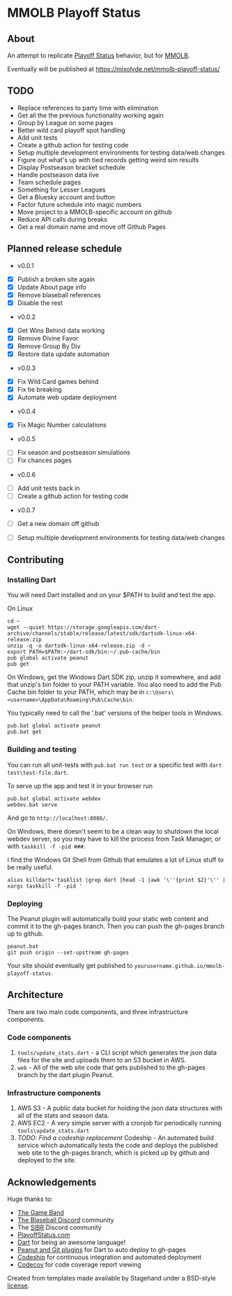 # MMOLB Playoff Status

## About
An attempt to replicate [Playoff Status](http://playoffstatus.com)
 behavior, but for [MMOLB](https://mmolb.com).
 
Eventually will be published at https://mixolyde.net/mmolb-playoff-status/

## TODO
* Replace references to party time with elimination
* Get all the the previous functionality working again
* Group by League on some pages
* Better wild card playoff spot handling
* Add unit tests
* Create a github action for testing code
* Setup multiple development environments for testing data/web changes
* Figure out what's up with tied records getting weird sim results
* Display Postseason bracket schedule
* Handle postseason data live
* Team schedule pages
* Something for Lesser Leagues
* Get a Bluesky account and button
* Factor future schedule into magic numbers
* Move project to a MMOLB-specific account on github
* Reduce API calls during breaks
* Get a real domain name and move off Github Pages

## Planned release schedule
* v0.0.1 
- [x] Publish a broken site again
- [x] Update About page info
- [x] Remove blaseball references
- [x] Disable the rest

* v0.0.2
- [x] Get Wins Behind data working
- [x] Remove Divine Favor
- [x] Remove Group By Div
- [x] Restore data update automation

* v0.0.3
- [x] Fix Wild Card games behind
- [x] Fix tie breaking
- [x] Automate web update deployment

* v0.0.4
- [x] Fix Magic Number calculations

* v0.0.5
- [ ] Fix season and postseason simulations
- [ ] Fix chances pages

* v0.0.6
- [ ] Add unit tests back in
- [ ] Create a github action for testing code

* v0.0.7
- [ ] Get a new domain off github
- [ ] Setup multiple development environments for testing data/web changes


## Contributing

### Installing Dart
You will need Dart installed and on your $PATH to build and test 
the app.

On Linux
```
cd ~
wget --quiet https://storage.googleapis.com/dart-archive/channels/stable/release/latest/sdk/dartsdk-linux-x64-release.zip
unzip -q -o dartsdk-linux-x64-release.zip -d ~
export PATH=$PATH:~/dart-sdk/bin:~/.pub-cache/bin
pub global activate peanut
pub get
```
On Windows, get the Windows Dart SDK zip, unzip it somewhere,
and add that unzip's bin folder to your PATH variable. You also need
to add the Pub Cache bin folder to your PATH, which may be in 
`c:\Users\<username>\AppData\Roaming\Pub\Cache\bin`.

You typically need to call the '.bat' versions of the helper tools
in Windows.

```
pub.bat global activate peanut
pub.bat get
```

### Building and testing
You can run all unit-tests with `pub.bat run test` or
a specific test with `dart test\test-file.dart`.

To serve up the app and test it in your browser run
```
pub.bat global activate webdev
webdev.bat serve
```
And go to `http://localhost:8080/`.

On Windows, there doesn't seem to be a clean way to shutdown
the local webdev server, so you may have to kill the process
from Task Manager, or with `taskkill -f -pid ###`.

I find the Windows Git Shell from Github that emulates a lot of Linux
stuff to be really useful.

```
alias killdart='tasklist |grep dart |head -1 |awk '\''{print $2}'\'' | xargs taskkill -f -pid '
```

### Deploying
The Peanut plugin will automatically build your static web content
and commit it to the gh-pages branch. Then you can push the gh-pages
branch up to github.

```
peanut.bat
git push origin --set-upstream gh-pages
```

Your site should eventually get published to 
`yourusername.github.io/mmolb-playoff-status`.

## Architecture
There are two main code components, and three infrastructure components.

### Code components
1. `tools/update_stats.dart` - a CLI script which generates the json data files
for the site and uploads them to an S3 bucket in AWS.
2. `web` - All of the web site code that gets published to the gh-pages branch
by the dart plugin Peanut.

### Infrastructure components
1. AWS S3 - A public data bucket for holding the json data structures with all of the stats and season
data.
2. AWS EC2 - A very simple server with a cronjob for periodically running
`tools\update_stats.dart`
3. *TODO: Find a codeship replacement* Codeship - An automated build service which automatically tests the code
and deploys the published web site to the gh-pages branch, which is picked up
by github and deployed to the site.


## Acknowledgements
Huge thanks to:
* [The Game Band](https://thegameband.com/)
* [The Blaseball Discord](https://discord.gg/3uFgJhu) community
* The [SIBR](https://github.com/Society-for-Internet-Blaseball-Research) Discord community
* [PlayoffStatus.com](http://PlayoffStatus.com)
* [Dart](https://dart.dev/) for being an awesome language!
* [Peanut and Git plugins](https://github.com/kevmoo) for Dart to auto deploy to gh-pages
* [Codeship](https://codeship.com) for continuous integration and automated deployment
* [Codecov](https://app.codecov.io) for code coverage report viewing

Created from templates made available by Stagehand under a BSD-style
[license](https://github.com/dart-lang/stagehand/blob/master/LICENSE).
